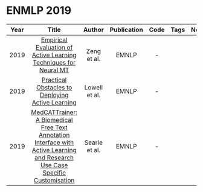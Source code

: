 # ENMLP 2019

| Year |                                                                               Title                                                                                |    Author     | Publication | Code | Tags | Notes |
|:----:|:------------------------------------------------------------------------------------------------------------------------------------------------------------------:|:-------------:|:-----------:|:----:|:----:|:-----:|
| 2019 |                               [Empirical Evaluation of Active Learning Techniques for Neural MT](https://aclanthology.org/D19-6110/)                               |  Zeng et al.  |    EMNLP    |  -   |      |       |
| 2019 |                                       [Practical Obstacles to Deploying Active Learning](https://aclanthology.org/D19-1003/)                                       | Lowell et al. |    EMNLP    |  -   |      |       |
| 2019 | [MedCATTrainer: A Biomedical Free Text Annotation Interface with Active Learning and Research Use Case Specific Customisation](https://aclanthology.org/D19-3024/) | Searle et al. |    EMNLP    |  -   |      |       |
